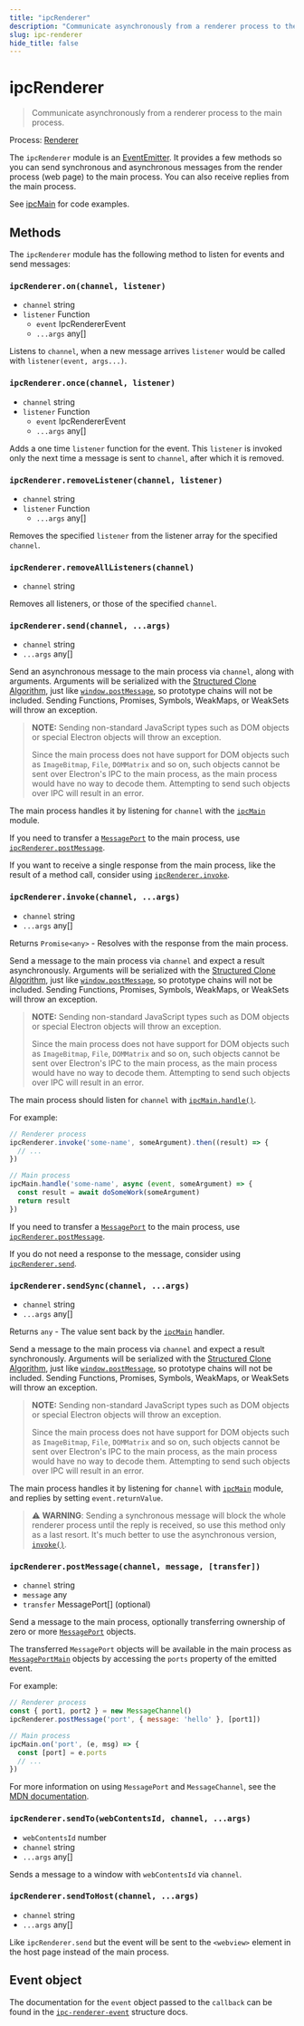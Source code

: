 ```yaml
---
title: "ipcRenderer"
description: "Communicate asynchronously from a renderer process to the main process."
slug: ipc-renderer
hide_title: false
---
```


# ipcRenderer

> Communicate asynchronously from a renderer process to the main process.

Process: [Renderer](latest/glossary.md#renderer-process)

The `ipcRenderer` module is an  [EventEmitter][event-emitter]. It provides a few
methods so you can send synchronous and asynchronous messages from the render
process (web page) to the main process. You can also receive replies from the
main process.

See [ipcMain](latest/api/ipc-main.md) for code examples.

## Methods

The `ipcRenderer` module has the following method to listen for events and send messages:

### `ipcRenderer.on(channel, listener)`

* `channel` string
* `listener` Function
  * `event` IpcRendererEvent
  * `...args` any[]

Listens to `channel`, when a new message arrives `listener` would be called with
`listener(event, args...)`.

### `ipcRenderer.once(channel, listener)`

* `channel` string
* `listener` Function
  * `event` IpcRendererEvent
  * `...args` any[]

Adds a one time `listener` function for the event. This `listener` is invoked
only the next time a message is sent to `channel`, after which it is removed.

### `ipcRenderer.removeListener(channel, listener)`

* `channel` string
* `listener` Function
  * `...args` any[]

Removes the specified `listener` from the listener array for the specified
`channel`.

### `ipcRenderer.removeAllListeners(channel)`

* `channel` string

Removes all listeners, or those of the specified `channel`.

### `ipcRenderer.send(channel, ...args)`

* `channel` string
* `...args` any[]

Send an asynchronous message to the main process via `channel`, along with
arguments. Arguments will be serialized with the [Structured Clone
Algorithm][SCA], just like [`window.postMessage`][], so prototype chains will not be
included. Sending Functions, Promises, Symbols, WeakMaps, or WeakSets will
throw an exception.

> **NOTE:** Sending non-standard JavaScript types such as DOM objects or
> special Electron objects will throw an exception.
>
> Since the main process does not have support for DOM objects such as
> `ImageBitmap`, `File`, `DOMMatrix` and so on, such objects cannot be sent over
> Electron's IPC to the main process, as the main process would have no way to decode
> them. Attempting to send such objects over IPC will result in an error.

The main process handles it by listening for `channel` with the
[`ipcMain`](latest/api/ipc-main.md) module.

If you need to transfer a [`MessagePort`][] to the main process, use [`ipcRenderer.postMessage`](#ipcrendererpostmessagechannel-message-transfer).

If you want to receive a single response from the main process, like the result of a method call, consider using [`ipcRenderer.invoke`](#ipcrendererinvokechannel-args).

### `ipcRenderer.invoke(channel, ...args)`

* `channel` string
* `...args` any[]

Returns `Promise<any>` - Resolves with the response from the main process.

Send a message to the main process via `channel` and expect a result
asynchronously. Arguments will be serialized with the [Structured Clone
Algorithm][SCA], just like [`window.postMessage`][], so prototype chains will not be
included. Sending Functions, Promises, Symbols, WeakMaps, or WeakSets will
throw an exception.

> **NOTE:** Sending non-standard JavaScript types such as DOM objects or
> special Electron objects will throw an exception.
>
> Since the main process does not have support for DOM objects such as
> `ImageBitmap`, `File`, `DOMMatrix` and so on, such objects cannot be sent over
> Electron's IPC to the main process, as the main process would have no way to decode
> them. Attempting to send such objects over IPC will result in an error.

The main process should listen for `channel` with
[`ipcMain.handle()`](latest/api/ipc-main.md#ipcmainhandlechannel-listener).

For example:

```javascript
// Renderer process
ipcRenderer.invoke('some-name', someArgument).then((result) => {
  // ...
})

// Main process
ipcMain.handle('some-name', async (event, someArgument) => {
  const result = await doSomeWork(someArgument)
  return result
})
```

If you need to transfer a [`MessagePort`][] to the main process, use [`ipcRenderer.postMessage`](#ipcrendererpostmessagechannel-message-transfer).

If you do not need a response to the message, consider using [`ipcRenderer.send`](#ipcrenderersendchannel-args).

### `ipcRenderer.sendSync(channel, ...args)`

* `channel` string
* `...args` any[]

Returns `any` - The value sent back by the [`ipcMain`](latest/api/ipc-main.md) handler.

Send a message to the main process via `channel` and expect a result
synchronously. Arguments will be serialized with the [Structured Clone
Algorithm][SCA], just like [`window.postMessage`][], so prototype chains will not be
included. Sending Functions, Promises, Symbols, WeakMaps, or WeakSets will
throw an exception.

> **NOTE:** Sending non-standard JavaScript types such as DOM objects or
> special Electron objects will throw an exception.
>
> Since the main process does not have support for DOM objects such as
> `ImageBitmap`, `File`, `DOMMatrix` and so on, such objects cannot be sent over
> Electron's IPC to the main process, as the main process would have no way to decode
> them. Attempting to send such objects over IPC will result in an error.

The main process handles it by listening for `channel` with [`ipcMain`](latest/api/ipc-main.md) module,
and replies by setting `event.returnValue`.

> :warning: **WARNING**: Sending a synchronous message will block the whole
> renderer process until the reply is received, so use this method only as a
> last resort. It's much better to use the asynchronous version,
> [`invoke()`](latest/api/ipc-renderer.md#ipcrendererinvokechannel-args).

### `ipcRenderer.postMessage(channel, message, [transfer])`

* `channel` string
* `message` any
* `transfer` MessagePort[] (optional)

Send a message to the main process, optionally transferring ownership of zero
or more [`MessagePort`][] objects.

The transferred `MessagePort` objects will be available in the main process as
[`MessagePortMain`](latest/api/message-port-main.md) objects by accessing the `ports`
property of the emitted event.

For example:

```js
// Renderer process
const { port1, port2 } = new MessageChannel()
ipcRenderer.postMessage('port', { message: 'hello' }, [port1])

// Main process
ipcMain.on('port', (e, msg) => {
  const [port] = e.ports
  // ...
})
```

For more information on using `MessagePort` and `MessageChannel`, see the [MDN
documentation](https://developer.mozilla.org/en-US/docs/Web/API/MessageChannel).

### `ipcRenderer.sendTo(webContentsId, channel, ...args)`

* `webContentsId` number
* `channel` string
* `...args` any[]

Sends a message to a window with `webContentsId` via `channel`.

### `ipcRenderer.sendToHost(channel, ...args)`

* `channel` string
* `...args` any[]

Like `ipcRenderer.send` but the event will be sent to the `<webview>` element in
the host page instead of the main process.

## Event object

The documentation for the `event` object passed to the `callback` can be found
in the [`ipc-renderer-event`](latest/api/structures/ipc-renderer-event.md) structure docs.

[event-emitter]: https://nodejs.org/api/events.html#events_class_eventemitter
[SCA]: https://developer.mozilla.org/en-US/docs/Web/API/Web_Workers_API/Structured_clone_algorithm
[`window.postMessage`]: https://developer.mozilla.org/en-US/docs/Web/API/Window/postMessage
[`MessagePort`]: https://developer.mozilla.org/en-US/docs/Web/API/MessagePort
